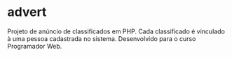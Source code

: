 # advert
Projeto de anúncio de classificados em PHP. Cada classificado é vinculado à uma pessoa cadastrada no sistema. Desenvolvido para o curso Programador Web.
